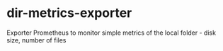 # dir-metrics-exporter
Exporter Prometheus to monitor simple metrics of the local folder - disk size, number of files
